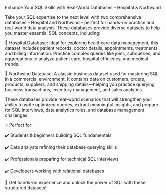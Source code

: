 Enhance Your SQL Skills with Real-World Databases – Hospital & Northwind

Take your SQL expertise to the next level with two comprehensive databases – Hospital and Northwind – perfect for hands-on practice and real-world data analysis. These databases provide diverse datasets to help you master essential SQL concepts, including:

🔹 Hospital Database: Ideal for exploring healthcare data management, this dataset includes patient records, doctor details, appointments, treatments, and billing information. Practice complex queries like joins, subqueries, and aggregations to analyze patient care, hospital efficiency, and medical trends.

🔹 Northwind Database: A classic business dataset used for mastering SQL in a commercial environment. It contains data on customers, orders, products, suppliers, and shipping details—helping you practice querying business transactions, inventory management, and sales analytics.

These databases provide real-world scenarios that will strengthen your ability to write optimized queries, extract meaningful insights, and prepare for SQL interviews, data analytics roles, and database management challenges.

💡 Perfect for:

✔️ Students & beginners building SQL fundamentals

✔️ Data analysts refining their database querying skills

✔️ Professionals preparing for technical SQL interviews

✔️ Developers working with relational databases

🚀 Get hands-on experience and unlock the power of SQL with these structured datasets!
